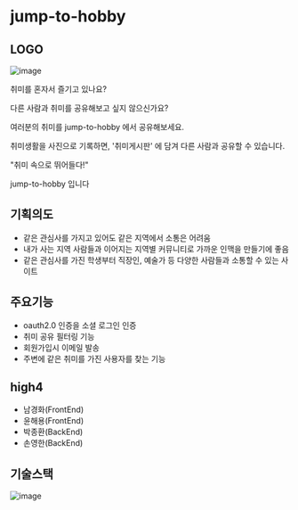 # jump-to-hobby
## LOGO
![image](https://cdn.discordapp.com/attachments/907147691765674049/907910847534366730/logo_2.png)

취미를 혼자서 즐기고 있나요?

다른 사람과 취미를 공유해보고 싶지 않으신가요?

여러분의 취미를 jump-to-hobby 에서 공유해보세요.

취미생활을 사진으로 기록하면, '취미게시판' 에 담겨 다른 사람과 공유할 수 있습니다.

"취미 속으로 뛰어들다!"

jump-to-hobby 입니다
## 기획의도
- 같은 관심사를 가지고 있어도 같은 지역에서 소통은 어려움
- 내가 사는 지역 사람들과 이어지는 지역별 커뮤니티로 가까운 인맥을 만들기에 좋음
- 같은 관심사를 가진 학생부터 직장인, 예술가 등 다양한 사람들과 소통할 수 있는 사이트
## 주요기능
- oauth2.0 인증을 소셜 로그인 인증
- 취미 공유 필터링 기능
- 회원가입시 이메일 발송
- 주변에 같은 취미를 가진 사용자를 찾는 기능

## high4
- 남경화(FrontEnd)
- 윤해용(FrontEnd)
- 박종환(BackEnd)
- 손영한(BackEnd)

## 기술스택
![image](https://cdn.discordapp.com/attachments/907147691765674046/908148385255665744/httpswww.figma.comfile4IJ8yj0J3fln5sUGf8L1Ijhigh4node-id03A1_2.png)
